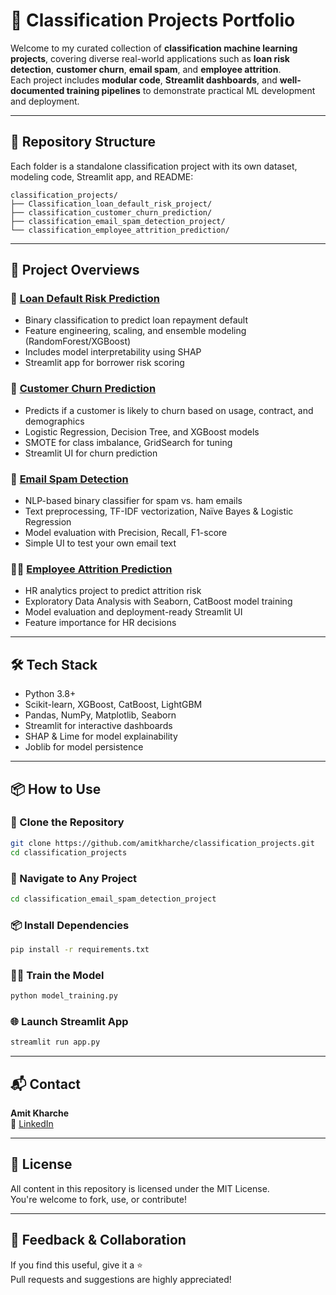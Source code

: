 # 🧠 Classification Projects Portfolio

Welcome to my curated collection of **classification machine learning projects**, covering diverse real-world applications such as **loan risk detection**, **customer churn**, **email spam**, and **employee attrition**.  
Each project includes **modular code**, **Streamlit dashboards**, and **well-documented training pipelines** to demonstrate practical ML development and deployment.

---

## 📁 Repository Structure

Each folder is a standalone classification project with its own dataset, modeling code, Streamlit app, and README:

```
classification_projects/
├── Classification_loan_default_risk_project/
├── classification_customer_churn_prediction/
├── classification_email_spam_detection_project/
└── classification_employee_attrition_prediction/
```

---

## 🚀 Project Overviews

### 🔐 [Loan Default Risk Prediction](./Classification_loan_default_risk_project)
- Binary classification to predict loan repayment default
- Feature engineering, scaling, and ensemble modeling (RandomForest/XGBoost)
- Includes model interpretability using SHAP
- Streamlit app for borrower risk scoring

### 🔁 [Customer Churn Prediction](./classificaiton_customer_churn_prediction)
- Predicts if a customer is likely to churn based on usage, contract, and demographics
- Logistic Regression, Decision Tree, and XGBoost models
- SMOTE for class imbalance, GridSearch for tuning
- Streamlit UI for churn prediction

### 📧 [Email Spam Detection](./classification_email_spam_detection_project)
- NLP-based binary classifier for spam vs. ham emails
- Text preprocessing, TF-IDF vectorization, Naïve Bayes & Logistic Regression
- Model evaluation with Precision, Recall, F1-score
- Simple UI to test your own email text

### 👨‍💼 [Employee Attrition Prediction](./classification_employee_attrition_prediction)
- HR analytics project to predict attrition risk
- Exploratory Data Analysis with Seaborn, CatBoost model training
- Model evaluation and deployment-ready Streamlit UI
- Feature importance for HR decisions

---

## 🛠 Tech Stack

- Python 3.8+
- Scikit-learn, XGBoost, CatBoost, LightGBM
- Pandas, NumPy, Matplotlib, Seaborn
- Streamlit for interactive dashboards
- SHAP & Lime for model explainability
- Joblib for model persistence

---

## 📦 How to Use

### 🔧 Clone the Repository

```bash
git clone https://github.com/amitkharche/classification_projects.git
cd classification_projects
```

### 📂 Navigate to Any Project

```bash
cd classification_email_spam_detection_project
```

### 📦 Install Dependencies

```bash
pip install -r requirements.txt
```

### 🏋️‍♂️ Train the Model

```bash
python model_training.py
```

### 🌐 Launch Streamlit App

```bash
streamlit run app.py
```

---

## 📬 Contact

**Amit Kharche**  
🔗 [LinkedIn](https://www.linkedin.com/in/amitkharche)

---

## 📄 License

All content in this repository is licensed under the MIT License.  
You're welcome to fork, use, or contribute!

---

## 🙌 Feedback & Collaboration

If you find this useful, give it a ⭐  
Pull requests and suggestions are highly appreciated!
